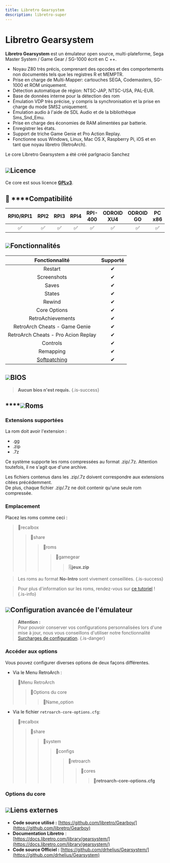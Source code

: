 ```yaml
---
title: Libretro Gearsystem
description: libretro-super
---
```


# Libretro Gearsystem

**Libretro Gearsystem** est un émulateur open source, multi-plateforme, Sega Master System / Game Gear / SG-1000 écrit en C ++.

* Noyau Z80 très précis, comprenant des opcodes et des comportements non documentés tels que les registres R et MEMPTR.
* Prise en charge de Multi-Mapper: cartouches SEGA, Codemasters, SG-1000 et ROM uniquement.
* Détection automatique de région: NTSC-JAP, NTSC-USA, PAL-EUR.
* Base de données interne pour la détection des rom
* Émulation VDP très précise, y compris la synchronisation et la prise en charge du mode SMS2 uniquement.
* Émulation audio à l'aide de SDL Audio et de la bibliothèque Sms\_Snd\_Emu.
* Prise en charge des économies de RAM alimentées par batterie.
* Enregistrer les états.
* Support de triche Game Genie et Pro Action Replay.
* Fonctionne sous Windows, Linux, Mac OS X, Raspberry Pi, iOS et en tant que noyau libretro \(RetroArch\).

Le core Libretro Gearsystem a été créé parIgnacio Sanchez

## ![](./gerald-g-parchment-background-or-border-5.svg)Licence

Ce core est sous licence [**GPLv3**](https://github.com/drhelius/Gearsystem/blob/master/LICENSE).

## 🔧 ****Compatibilité

| RPI0/RPI1 | RPI2 | RPI3 | RPI4 | RPI-400 | ODROID XU4 | ODROID GO | PC x86 | PC X86\_64 |
| :---: | :---: | :---: | :---: | :---: | :---: | :---: | :---: | :---: |
| ✅ | ✅ | ✅ | ✅ | ✅ | ✅ | ✅ | ✅ | ✅ |

## ![](./cogwheel-145804_640.png)Fonctionnalités

| Fonctionnalité | Supporté |
| :---: | :---: |
| Restart | ✔ |
| Screenshots | ✔ |
| Saves | ✔ |
| States | ✔ |
| Rewind | ✔ |
| Core Options | ✔ |
| RetroAchievements | ✔ |
| RetroArch Cheats - Game Genie | ✔ |
| RetroArch Cheats - Pro Acion Replay | ✔ |
| Controls | ✔ |
| Remapping | ✔ |
| [Softpatching](https://docs.libretro.com/guides/softpatching/) | ✔ |

## ![](./tqfp32.svg)BIOS


>**Aucun bios n'est requis.**
{.is-success}

## \*\*\*\*![](./rom-30098_640.png)**Roms**

### **Extensions supportées**

La rom doit avoir l'extension :

* .gg
* .zip
* .7z

Ce système supporte les roms compressées au format .zip/.7z. Attention toutefois, il ne s'agit que d'une archive.

Les fichiers contenus dans les .zip/.7z doivent correspondre aux extensions citées précédemment.  
De plus, chaque fichier .zip/.7z ne doit contenir qu'une seule rom compressée.

### **Emplacement**

Placez les roms comme ceci : 

> 📁recalbox
>
> > 📁share
> >
> > > 📁roms
> > >
> > > > 📁gamegear
> > > >
> > > > > 🗒**jeux.zip**


>Les roms au format **No-Intro** sont vivement conseillées.
{.is-success}


>Pour plus d'information sur les roms, rendez-vous sur [ce tutoriel](/v/francais/tutoriels/jeux/generalite/les-roms-et-les-isos) !
{.is-info}

## ![](./hammer-28636_640.png)Configuration avancée de l'émulateur


>**Attention :**  
>Pour pouvoir conserver vos configurations personnalisées lors d'une mise à jour, nous vous conseillons d'utiliser notre fonctionnalité [Surcharges de configuration](/v/francais/usage-avance/surcharge-de-configuration).
{.is-danger}

### Accéder aux options

Vous pouvez configurer diverses options de deux façons différentes.

* Via le Menu RetroArch :

> 📁Menu RetroArch
>
> > 📁Options du core
> >
> > > 🧩Name\_option

* Via le fichier `retroarch-core-options.cfg`:

> 📁recalbox
>
> > 📁share
> >
> > > 📁system
> > >
> > > > 📁configs
> > > >
> > > > > 📁retroarch
> > > > >
> > > > > > 📁cores
> > > > > >
> > > > > > > 🧩**retroarch-core-options.cfg**

### Options du core

## ![](./kisspng-web-development-world-wide-web-computer-icons-webs-world-wide-web-icon-png-5ab05c24477216.4540070115215073642927.png)**Liens externes**

* **Code source utilisé :** [https://github.com/libretro/Gearboy/](https://github.com/libretro/Gearboy)
* **Documentation Libretro** : [https://docs.libretro.com/library/gearsystem/](https://docs.libretro.com/library/gearsystem/)
* **Code source Officiel :** [https://github.com/drhelius/Gearsystem/](https://github.com/drhelius/Gearsystem)

